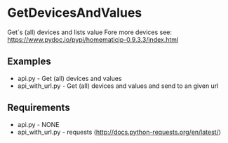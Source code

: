 # GetDevicesAndValues
Get´s (all) devices and lists value
Fore more devices see: https://www.pydoc.io/pypi/homematicip-0.9.3.3/index.html


## Examples
 - api.py - Get (all) devices and values
 - api_with_url.py - Get (all) devices and values and send to an given url
 
## Requirements
 - api.py - NONE
 - api_with_url.py - requests (http://docs.python-requests.org/en/latest/)

